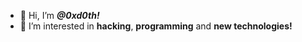 - 👋 Hi, I’m ***@0xd0th!***
- 👀 I’m interested in **hacking**, **programming** and **new technologies!**
